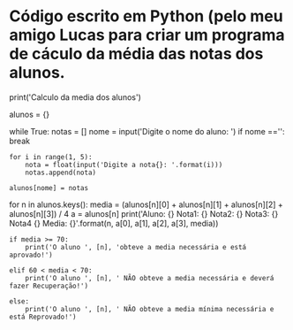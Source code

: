 # Código escrito em Python (pelo meu amigo Lucas para criar um programa de cáculo da média das notas dos alunos. 
print('Calculo da media dos alunos')

alunos = {}

while True:
    notas = []
    nome = input('Digite o nome do aluno: ')
    if nome =='':
        break

    for i in range(1, 5):
        nota = float(input('Digite a nota{}: '.format(i)))
        notas.append(nota)

    alunos[nome] = notas

for n in alunos.keys():
    media = (alunos[n][0] + alunos[n][1] + alunos[n][2] + alunos[n][3])  / 4
    a = alunos[n]
    print('Aluno: {} Nota1: {} Nota2: {} Nota3: {} Nota4 {} Media: {}'.format(n, a[0], a[1], a[2], a[3], media))

    if media >= 70:
        print('O aluno ', [n], 'obteve a media necessária e está aprovado!')

    elif 60 < media < 70:
        print('O aluno ', [n], ' NÃO obteve a media necessária e deverá fazer Recuperação!')

    else:
        print('O aluno ', [n], ' NÃO obteve a media mínima necessária e está Reprovado!')


